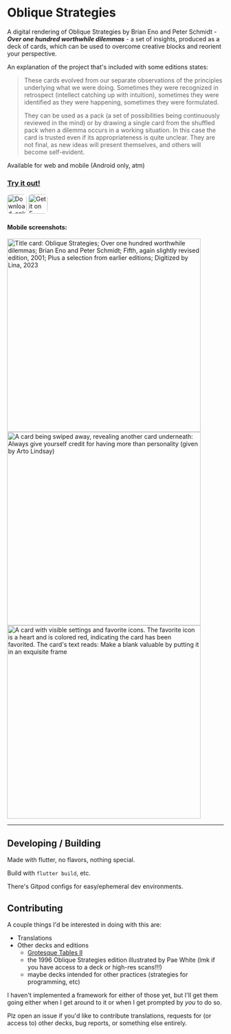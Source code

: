 # Oblique Strategies
A digital rendering of Oblique Strategies by Brian Eno and Peter Schmidt - ***Over one hundred worthwhile dilemmas*** - a set of insights, produced as a deck of cards, which can be used to overcome creative blocks and reorient your perspective.

An explanation of the project that's included with some editions states:
> These cards evolved from our separate observations of the principles underlying what we were doing. Sometimes they were recognized in retrospect (intellect catching up with intuition), sometimes they were identified as they were happening, sometimes they were formulated.
>
> They can be used as a pack (a set of possibilities being continuously reviewed in the mind) or by drawing a single card from the shuffled pack when a dilemma occurs in a working situation. In this case the card is trusted even if its appropriateness is quite unclear. They are not final, as new ideas will present themselves, and others will become self-evident.

Available for web and mobile (Android only, atm)

### [Try it out!](https://strategies.lina.garden)

<a href="https://github.com/hobgoblina/oblique-strategies/releases" target="_blank" rel="noopener noreferrer">
<img alt="Download .apk directly from GitHub" src="https://github.com/hobgoblina/oblique-strategies/assets/20880695/ab6afab9-edd1-4ead-9176-10178a4f5f80" style="height: 45px; border-radius: 8px;"></a>
<a href="https://f-droid.org/en/packages/garden.lina.oblique_strategies" target="_blank" rel="noopener noreferrer">
<img alt="Get it on F-Droid" src="https://github.com/hobgoblina/oblique-strategies/assets/20880695/fb332d1c-0699-446a-b5f3-fd895feb8332" style="height: 45px; border-radius: 8px;"></a>

#### Mobile screenshots:

<img alt="Title card: Oblique Strategies; Over one hundred worthwhile dilemmas; Brian Eno and Peter Schmidt; Fifth, again slightly revised edition, 2001; Plus a selection from earlier editions; Digitized by Lina, 2023" src="https://github.com/hobgoblina/oblique-strategies/assets/20880695/ff869979-d7c0-4bd3-bdb8-4b4f4a35ca65" style="height: 450px;">
<img alt="A card being swiped away, revealing another card underneath: Always give yourself credit for having more than personality (given by Arto Lindsay)" src="https://github.com/hobgoblina/oblique-strategies/assets/20880695/adc632c4-45e7-4cf4-a14a-64d83ef4c4d6" style="height: 450px;">
<img alt="A card with visible settings and favorite icons. The favorite icon is a heart and is colored red, indicating the card has been favorited. The card's text reads: Make a blank valuable by putting it in an exquisite frame" src="https://github.com/hobgoblina/oblique-strategies/assets/20880695/80a03c52-faec-419e-9447-db891c13ac19" style="height: 450px;">

---
## Developing / Building
Made with flutter, no flavors, nothing special.

Build with `flutter build`, etc.

There's Gitpod configs for easy/ephemeral dev environments.

## Contributing
A couple things I'd be interested in doing with this are:
- Translations
- Other decks and editions
  - [Grotesque Tables II](https://www.grotesquetablesii.com/)
  - the 1996 Oblique Strategies edition illustrated by Pae White (lmk if you have access to a deck or high-res scans!!!)
  - maybe decks intended for other practices (strategies for programming, etc)
 
I haven't implemented a framework for either of those yet, but I'll get them going either when I get around to it or when I get prompted by *you* to do so. 

Plz open an issue if you'd like to contribute translations, requests for (or access to) other decks, bug reports, or something else entirely.
